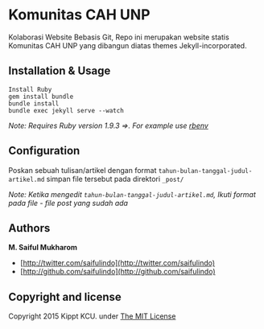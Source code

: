 # Komunitas CAH UNP
Kolaborasi Website Bebasis Git, Repo ini merupakan website statis Komunitas CAH UNP yang dibangun diatas themes Jekyll-incorporated.

## Installation & Usage
    Install Ruby
    gem install bundle
    bundle install
    bundle exec jekyll serve --watch

_Note: Requires Ruby version 1.9.3 =>. For example use [rbenv](https://github.com/sstephenson/rbenv)_   
    
## Configuration
Poskan sebuah tulisan/artikel dengan format `tahun-bulan-tanggal-judul-artikel.md` simpan file tersebut pada direktori `_post/`

_Note: Ketika mengedit `tahun-bulan-tanggal-judul-artikel.md`, Ikuti format pada file - file post yang sudah ada_

## Authors

**M. Saiful Mukharom**

+ [http://twitter.com/saifulindo](http://twitter.com/saifulindo)
+ [http://github.com/saifulindo](http://github.com/saifulindo)

## Copyright and license

Copyright 2015 Kippt KCU. under [The MIT License ](LICENSE)